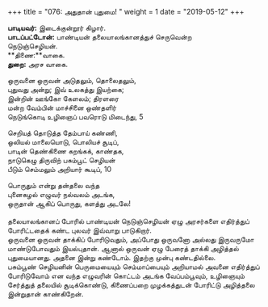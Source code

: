 ﻿+++
title = "076: அதுதான் புதுமை!  "
weight = 1
date = "2019-05-12"
+++

**பாடியவர்:** இடைக்குன்றூர் கிழார்.  
**பாடப்பட்டோன்:** பாண்டியன் தலையாலங்கானத்துச் செருவென்ற  
நெடுஞ்செழியன்.  
**திணை:**வாகை.  
**துறை:** அரச வாகை.  
  
ஒருவனை ஒருவன் அடுதலும், தொலைதலும்,  
புதுவது அன்று; இவ் உலகத்து இயற்கை;  
இன்றின் ஊங்கோ கேளலம்; திரளரை  
மன்ற வேம்பின் மாச்சினை ஒண்தளிர்  
நெடுங்கொடி உழிஞைப் பவரொடு மிடைந்து, 5  
  
செறியத் தொடுத்த தேம்பாய் கண்ணி,  
ஒலியல் மாலையொடு, பொலியச் சூடிப்,  
பாடின் தெண்கிணை கறங்கக், காண்தக,  
நாடுகெழு திருவிற் பசும்பூட் செழியன்  
பீடும் செம்மலும் அறியார் கூடிப், 10  
  
பொருதும் என்று தன்தலை வந்த  
புனைகழல் எழுவர் நல்வலம் அடங்க,  
ஒருதான் ஆகிப் பொருது, களத்து அடலே!  
   
தலையாலங்கானப் போரில் பாண்டியன் நெடுஞ்செழியன் ஏழு அரசர்களை எதிர்த்துப் போரிட்டதைக் கண்ட புலவர் இவ்வாறு பாடுகிறார்.  
ஒருவனை ஒருவன் தாக்கிப் போரிடுவதும், அப்போது ஒருவனோ அல்லது இருவருமோ மாண்டுபோவதும் இயல்புதான். ஆனால் ஒருவன் ஏழு பேரைத் தாக்கி அழித்தல் புதுமையானது. அதனை இன்று கண்டோம். இதற்கு முன்பு கண்டதில்லை.  
பசும்பூண் செழியனின் பெருமையையும் செம்மாப்பையும் அறியாமல் அவனை எதிர்த்துப் போரிடுவோம் என வந்த எழுவரின் கொட்டம் அடங்க வேப்பம்பூவும், உழிஞையும் சேர்த்துத் தலையில் சூடிக்கொண்டு, கிணைப்பறை முழக்கத்துடன் போரிட்டு அழித்தலை இன்றுதான் காண்கிறேன்.  
